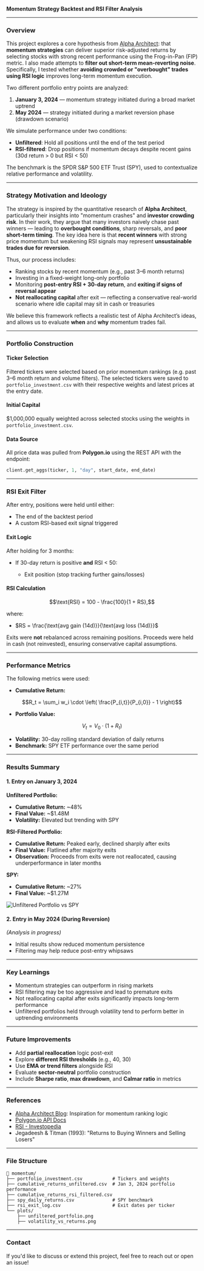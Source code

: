 **Momentum Strategy Backtest and RSI Filter Analysis**

---

### **Overview**

This project explores a core hypothesis from [Alpha Architect](https://alphaarchitect.com/): that **momentum strategies** can deliver superior risk-adjusted returns by selecting stocks with strong recent performance using the Frog-in-Pan (FIP) metric. I also made attempts to **filter out short-term mean-reverting noise**. Specifically, I tested whether **avoiding crowded or "overbought" trades using RSI logic** improves long-term momentum execution.

Two different portfolio entry points are analyzed:

1. **January 3, 2024** — momentum strategy initiated during a broad market uptrend
2. **May 2024** — strategy initiated during a market reversion phase (drawdown scenario)

We simulate performance under two conditions:

* **Unfiltered**: Hold all positions until the end of the test period
* **RSI-filtered**: Drop positions if momentum decays despite recent gains (30d return > 0 but RSI < 50)

The benchmark is the SPDR S\&P 500 ETF Trust (SPY), used to contextualize relative performance and volatility.

---

### **Strategy Motivation and Ideology**

The strategy is inspired by the quantitative research of **Alpha Architect**, particularly their insights into "momentum crashes" and **investor crowding risk**. In their work, they argue that many investors naively chase past winners — leading to **overbought conditions**, sharp reversals, and **poor short-term timing**. The key idea here is that **recent winners** with strong price momentum but weakening RSI signals may represent **unsustainable trades due for reversion**.

Thus, our process includes:

* Ranking stocks by recent momentum (e.g., past 3–6 month returns)
* Investing in a fixed-weight long-only portfolio
* Monitoring **post-entry RSI + 30-day return**, and **exiting if signs of reversal appear**
* **Not reallocating capital** after exit — reflecting a conservative real-world scenario where idle capital may sit in cash or treasuries

We believe this framework reflects a realistic test of Alpha Architect’s ideas, and allows us to evaluate **when** and **why** momentum trades fail.

---

### **Portfolio Construction**

#### **Ticker Selection**

Filtered tickers were selected based on prior momentum rankings (e.g. past 3–6 month return and volume filters). The selected tickers were saved to `portfolio_investment.csv` with their respective weights and latest prices at the entry date.

#### **Initial Capital**

\$1,000,000 equally weighted across selected stocks using the weights in `portfolio_investment.csv`.

#### **Data Source**

All price data was pulled from **Polygon.io** using the REST API with the endpoint:

```python
client.get_aggs(ticker, 1, "day", start_date, end_date)
```

---

### **RSI Exit Filter**

After entry, positions were held until either:

* The end of the backtest period
* A custom RSI-based exit signal triggered

#### **Exit Logic**

After holding for 3 months:

* If 30-day return is positive **and** RSI < 50:

  * Exit position (stop tracking further gains/losses)

#### **RSI Calculation**

```math
\text{RSI} = 100 - \frac{100}{1 + RS},
```

where:

* $RS = \frac{\text{avg gain (14d)}}{\text{avg loss (14d)}}$

Exits were **not** rebalanced across remaining positions. Proceeds were held in cash (not reinvested), ensuring conservative capital assumptions.

---

### **Performance Metrics**

The following metrics were used:

* **Cumulative Return:**

```math
R_t = \sum_i w_i \cdot \left( \frac{P_{i,t}}{P_{i,0}} - 1 \right)
```

* **Portfolio Value:**

```math
V_t = V_0 \cdot (1 + R_t)
```

* **Volatility:** 30-day rolling standard deviation of daily returns
* **Benchmark:** SPY ETF performance over the same period

---

### **Results Summary**

#### **1. Entry on January 3, 2024**

**Unfiltered Portfolio:**

* **Cumulative Return:** \~48%
* **Final Value:** \~\$1.48M
* **Volatility:** Elevated but trending with SPY

**RSI-Filtered Portfolio:**

* **Cumulative Return:** Peaked early, declined sharply after exits
* **Final Value:** Flatlined after majority exits
* **Observation:** Proceeds from exits were not reallocated, causing underperformance in later months

**SPY:**

* **Cumulative Return:** \~27%
* **Final Value:** \~\$1.27M

![Unfiltered Portfolio vs SPY](unfiltered_portfolio.png)

#### **2. Entry in May 2024 (During Reversion)**

*(Analysis in progress)*

* Initial results show reduced momentum persistence
* Filtering may help reduce post-entry whipsaws

---

### **Key Learnings**

* Momentum strategies can outperform in rising markets
* RSI filtering may be too aggressive and lead to premature exits
* Not reallocating capital after exits significantly impacts long-term performance
* Unfiltered portfolios held through volatility tend to perform better in uptrending environments

---

### **Future Improvements**

* Add **partial reallocation** logic post-exit
* Explore **different RSI thresholds** (e.g., 40, 30)
* Use **EMA or trend filters** alongside RSI
* Evaluate **sector-neutral** portfolio construction
* Include **Sharpe ratio**, **max drawdown**, and **Calmar ratio** in metrics

---

### **References**

* [Alpha Architect Blog](https://alphaarchitect.com/): Inspiration for momentum ranking logic
* [Polygon.io API Docs](https://polygon.io/docs/)
* [RSI - Investopedia](https://www.investopedia.com/terms/r/rsi.asp)
* Jegadeesh & Titman (1993): "Returns to Buying Winners and Selling Losers"

---

### **File Structure**

```
📂 momentum/
├── portfolio_investment.csv           # Tickers and weights
├── cumulative_returns_unfiltered.csv  # Jan 3, 2024 portfolio performance
├── cumulative_returns_rsi_filtered.csv
├── spy_daily_returns.csv              # SPY benchmark
├── rsi_exit_log.csv                   # Exit dates per ticker
└── plots/
    ├── unfiltered_portfolio.png
    ├── volatility_vs_returns.png
```

---

### **Contact**

If you'd like to discuss or extend this project, feel free to reach out or open an issue!
